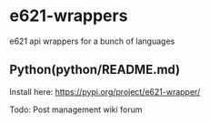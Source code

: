# e621-wrappers
e621 api wrappers for a bunch of languages


## Python(python/README.md)
Install here: https://pypi.org/project/e621-wrapper/

Todo:
Post management
wiki
forum
